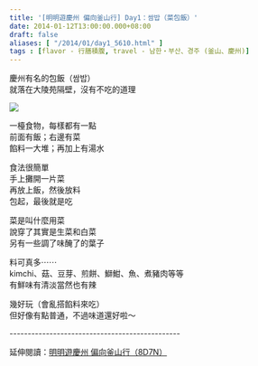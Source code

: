 ```yaml
---
title: '[明明遊慶州 偏向釜山行] Day1：쌈밥（菜包飯）'
date: 2014-01-12T13:00:00.000+08:00
draft: false
aliases: [ "/2014/01/day1_5610.html" ]
tags : [flavor - 行膳積腹, travel - 남한・부산、경주 (釜山、慶州)]
---
```


慶州有名的包飯（쌈밥）  
就落在大陵苑隔壁，沒有不吃的道理  

![](/images/busanjj1h.jpg)

一檯食物，每樣都有一點  
前面有飯；右邊有菜  
餡料一大堆；再加上有湯水  
  
食法很簡單  
手上攤開一片菜  
再放上飯，然後放料  
包起，最後就是吃  
  
菜是叫什麼用菜  
說穿了其實是生菜和白菜  
另有一些調了味醃了的葉子  
  
料可真多⋯⋯  
kimchi、菇、豆芽、煎餅、鰤魽、魚、煮豬肉等等  
有鮮味有清淡當然也有辣  
  
幾好玩（會亂搭餡料來吃）  
但好像有點普通，不過味道還好啦～  
  
\-----------------------------------------------  
  
延伸閱讀：[明明遊慶州 偏向釜山行（8D7N）](https://hidie.net/busanjj8d7n/)
